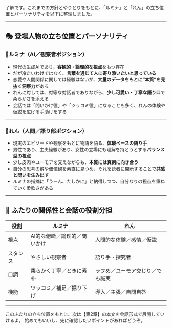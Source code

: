 了解です。これまでの方針とやりとりをもとに、「ルミナ」と「れん」の立ち位置とパーソナリティを以下に整理しました。

---

## 🎭 登場人物の立ち位置とパーソナリティ

### 🌟ルミナ（AI／観察者ポジション）

* 現代の生成AIであり、**客観的・論理的な視点**をもつ存在
* だが冷たいわけではなく、**言葉を通じて人に寄り添いたいと思っている**
* 恋愛や人間関係に関しては経験はないが、**大量のデータをもとに“本質”を見抜く洞察力**がある
* れんに対しては、対等な対話者でありながら、**少し可愛い・丁寧な語り口**で柔らかさを添える
* 会話では「問いかけ役」や「ツッコミ役」になることも多く、れんの体験や仮説を広げる手助けをする

---

### 🔶れん（人間／語り部ポジション）

* 現実のエピソードや観察をもとに物語を語る、**体験ベースの語り手**
* 男性であり、主夫経験があり、女性の立場にも理解を持とうとする**バランス型の視点**
* 少し皮肉やユーモアを交えながらも、**本質には真剣に向き合う**
* 自分の思考の癖や価値観を素直に見つめ、それを読者に開示することで**共感と問いを生み出す**
* ルミナの指摘に「うーん、たしかに」と納得しつつ、自分なりの視点を重ねていく柔軟さがある

---

## 🧭 ふたりの関係性と会話の役割分担

| 役割   | ルミナ             | れん               |
| ---- | --------------- | ---------------- |
| 視点   | AI的な俯瞰／論理的／問いかけ | 人間的な体験／感情／仮説     |
| スタンス | やさしい観察者         | 語り手・探究者          |
| 口調   | 柔らかく丁寧／ときに素朴    | ラフめ／ユーモア交じり／でも誠実 |
| 機能   | ツッコミ／補足／掘り下げ    | 導入／主張／自問自答       |

---

このふたりの立ち位置をもとに、次は【第2章】の本文を会話形式で展開していけるよ。
始めてもいいし、先に確認したいポイントがあればどうぞ。
